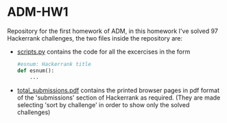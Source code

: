 # ADM-HW1
Repository for the first homework of ADM, in this homework I've solved 97 Hackerrank challenges, the two files inside the repository are:
* [scripts.py](scripts.py) contains the code for all the excercises in the form 
    ```python
    #esnum: Hackerrank title
    def esnum():
        ...
    ```
* [total_submissions.pdf](total_submissions.pdf) contains the printed browser pages in pdf format of the 'submissions' section of Hackerrank as required. (They are made selecting 'sort by challenge' in order to show only the solved challenges)
